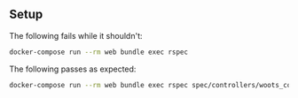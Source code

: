 ## Setup

The following fails while it shouldn't:
```bash
docker-compose run --rm web bundle exec rspec
```

The following passes as expected:
```bash
docker-compose run --rm web bundle exec rspec spec/controllers/woots_controller_spec.rb -e 'fails if invoked with the test above'
```
